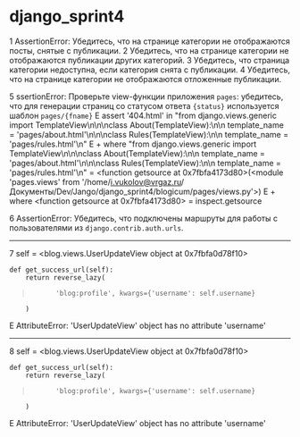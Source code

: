 # django_sprint4
 
1 AssertionError: Убедитесь, что на странице категории не отображаются посты, снятые с публикации.
2 Убедитесь, что на странице категории не отображаются публикации других категорий.
3 Убедитесь, что страница категории недоступна, если категория снята с публикации.
4 Убедитесь, что на странице категории не отображаются отложенные публикации.

5 ssertionError: Проверьте view-функции приложения `pages`: убедитесь, что для генерации страниц со статусом ответа `{status}` используется шаблон `pages/{fname}`
E           assert '404.html' in "from django.views.generic import TemplateView\n\n\nclass About(TemplateView):\n\n    template_name = 'pages/about.html'\n\n\nclass Rules(TemplateView):\n\n    template_name = 'pages/rules.html'\n"
E            +  where "from django.views.generic import TemplateView\n\n\nclass About(TemplateView):\n\n    template_name = 'pages/about.html'\n\n\nclass Rules(TemplateView):\n\n    template_name = 'pages/rules.html'\n" = <function getsource at 0x7fbfa4173d80>(<module 'pages.views' from '/home/i.vukolov@vrgaz.ru/Документы/Dev/Jango/django_sprint4/blogicum/pages/views.py'>)
E            +    where <function getsource at 0x7fbfa4173d80> = inspect.getsource

6 AssertionError: Убедитесь, что подключены маршруты для работы с пользователями из `django.contrib.auth.urls`.
_________________________
7 self = <blog.views.UserUpdateView object at 0x7fbfa0d78f10>

    def get_success_url(self):
        return reverse_lazy(
>           'blog:profile', kwargs={'username': self.username}
        )
E       AttributeError: 'UserUpdateView' object has no attribute 'username'

_______________
8 self = <blog.views.UserUpdateView object at 0x7fbfa0d78f10>

    def get_success_url(self):
        return reverse_lazy(
>           'blog:profile', kwargs={'username': self.username}
        )
E       AttributeError: 'UserUpdateView' object has no attribute 'username'
